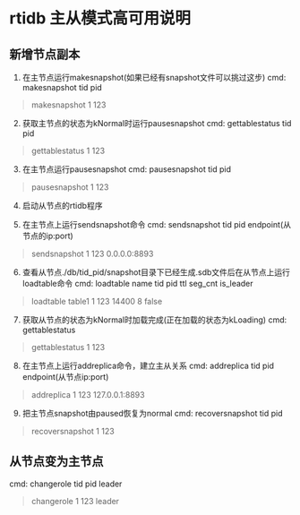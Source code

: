 # rtidb 主从模式高可用说明

## 新增节点副本
1. 在主节点运行makesnapshot(如果已经有snapshot文件可以挑过这步)
cmd: makesnapshot tid pid
> makesnapshot 1 123

2. 获取主节点的状态为kNormal时运行pausesnapshot
cmd: gettablestatus tid pid
> gettablestatus 1 123

3. 在主节点运行pausesnapshot
cmd: pausesnapshot tid pid
> pausesnapshot 1 123

4. 启动从节点的rtidb程序

5. 在主节点上运行sendsnapshot命令
cmd: sendsnapshot tid pid endpoint(从节点的ip:port)
> sendsnapshot 1 123 0.0.0.0:8893

6. 查看从节点./db/tid_pid/snapshot目录下已经生成.sdb文件后在从节点上运行loadtable命令
cmd: loadtable name tid pid ttl seg_cnt is_leader
> loadtable table1 1 123 14400 8 false

7. 获取从节点的状态为kNormal时加载完成(正在加载的状态为kLoading)
cmd: gettablestatus
> gettablestatus 1 123

8. 在主节点上运行addreplica命令，建立主从关系
 cmd: addreplica tid pid endpoint(从节点ip:port)
> addreplica 1 123 127.0.0.1:8893

9. 把主节点snapshot由paused恢复为normal
 cmd: recoversnapshot tid pid
> recoversnapshot 1 123


## 从节点变为主节点
cmd: changerole tid pid leader
> changerole 1 123 leader

